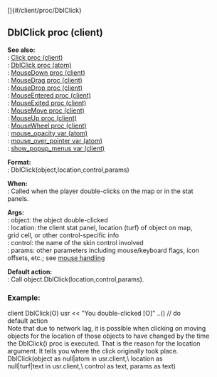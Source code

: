 []{#/client/proc/DblClick}    
## DblClick proc (client)    
**See also:**    
:   [Click proc (client)](/ref/client/proc/Click.md)    
:   [DblClick proc (atom)](/ref/atom/proc/DblClick.md)    
:   [MouseDown proc (client)](/ref/client/proc/MouseDown.md)    
:   [MouseDrag proc (client)](/ref/client/proc/MouseDrag.md)    
:   [MouseDrop proc (client)](/ref/client/proc/MouseDrop.md)    
:   [MouseEntered proc (client)](/ref/client/proc/MouseEntered.md)    
:   [MouseExited proc (client)](/ref/client/proc/MouseExited.md)    
:   [MouseMove proc (client)](/ref/client/proc/MouseMove.md)    
:   [MouseUp proc (client)](/ref/client/proc/MouseUp.md)    
:   [MouseWheel proc (client)](/ref/client/proc/MouseWheel.md)    
:   [mouse_opacity var (atom)](/ref/atom/var/mouse_opacity.md)    
:   [mouse_over_pointer var (atom)](/ref/atom/var/mouse_over_pointer.md)    
:   [show_popup_menus var (client)](/ref/client/var/show_popup_menus.md)    
<!-- -->    
**Format:**    
:   DblClick(object,location,control,params)    
<!-- -->    
**When:**    
:   Called when the player double-clicks on the map or in the stat    
    panels.    
<!-- -->    
**Args:**    
:   object: the object double-clicked    
:   location: the client stat panel, location (turf) of object on map,    
    grid cell, or other control-specific info    
:   control: the name of the skin control involved    
:   params: other parameters including mouse/keyboard flags, icon    
    offsets, etc.; see [mouse handling](/ref/DM/mouse.md)    
<!-- -->    
**Default action:**    
:   Call object.DblClick(location,control,params).    
### Example:    
client DblClick(O) usr \<\< \"You double-clicked \[O\]\" ..() // do    
default action    
Note that due to network lag, it is possible when clicking on moving    
objects for the location of those objects to have changed by the time    
the DblClick() proc is executed. That is the reason for the location    
argument. It tells you where the click originally took place.    
DblClick(object as null\|atom in usr.client,\\ location as    
null\|turf\|text in usr.client,\\ control as text, params as text)  